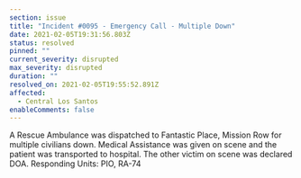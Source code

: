 ```yaml
---
section: issue
title: "Incident #0095 - Emergency Call - Multiple Down"
date: 2021-02-05T19:31:56.803Z
status: resolved
pinned: ""
current_severity: disrupted
max_severity: disrupted
duration: ""
resolved_on: 2021-02-05T19:55:52.891Z
affected:
  - Central Los Santos
enableComments: false
---
```

A Rescue Ambulance was dispatched to Fantastic Place, Mission Row for multiple civilians down. Medical Assistance was given on scene and the patient was transported to hospital. The other victim on scene was declared DOA.
Responding Units: PIO, RA-74